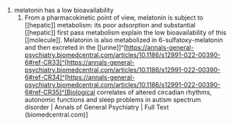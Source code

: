 1. melatonin has a low bioavailability
	1. From a pharmacokinetic point of view, melatonin is subject to [[hepatic]] metabolism: its poor adsorption and substantial [[hepatic]] first pass metabolism explain the low bioavailability of this [[molecule]]. Melatonin is also metabolized in 6-sulfatoxy-melatonin and then excreted in the [[urine]]^[https://annals-general-psychiatry.biomedcentral.com/articles/10.1186/s12991-022-00390-6#ref-CR33]^[https://annals-general-psychiatry.biomedcentral.com/articles/10.1186/s12991-022-00390-6#ref-CR34]^[https://annals-general-psychiatry.biomedcentral.com/articles/10.1186/s12991-022-00390-6#ref-CR35]^[Biological correlates of altered circadian rhythms, autonomic functions and sleep problems in autism spectrum disorder | Annals of General Psychiatry | Full Text (biomedcentral.com)]